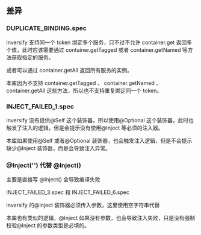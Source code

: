## 差异

### DUPLICATE_BINDING.spec

inversify 支持同一个 token 绑定多个服务，只不过不允许 container.get 返回多个值，此时应该需要通过 container.getTagged 或者 container.getNamed 等方法获取指定的服务。

或者可以通过 container.getAll 返回所有服务的实例。

本库因为不支持 container.getTagged 、 container.getNamed 、 container.getAll 这些方法，所以也不支持重复绑定同一个 token。

### INJECT_FAILED_1.spec

inversify 没有提供@Self 这个装饰器，所以使用@Optional 这个装饰器，此时也触发了注入的逻辑，但是会提示没有使用@Inject 等必须的注入器。

本库如果使用@Self 或者@Optional 装饰器，也会触发注入逻辑，但是不会提示缺少@Inject 装饰器，而是会导致注入异常。

### @Inject('') 代替 @Inject()

主要是直接写 @Inject() 会导致编译失败

INJECT_FAILED_3.spec 和 INJECT_FAILED_6.spec

inversify 的@Inject 装饰器必须传入参数，这里使用空字符串代替

本库也有类似的逻辑，@Inject 如果没有参数，也会导致注入失败，只是没有强制校验@Inject 的参数类型是必填的。
